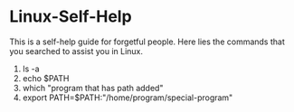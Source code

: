 # Linux-Self-Help

This is a self-help guide for forgetful people. Here lies the commands that you searched to assist you in Linux.

1. ls -a
2. echo $PATH
3. which "program that has path added"
4. export PATH=$PATH:"/home/program/special-program"
